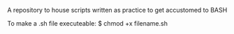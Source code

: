 A repository to house scripts written as practice to get accustomed to BASH

To make a .sh file executeable:
$ chmod +x filename.sh


